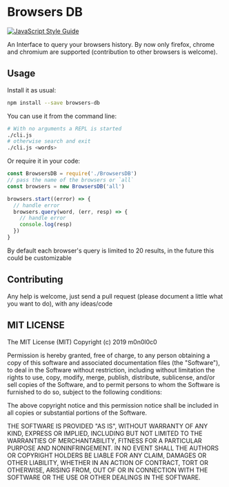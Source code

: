 # Browsers DB

[![JavaScript Style Guide](https://img.shields.io/badge/code%20style-standard-brightgreen.svg)](http://standardjs.com/)

An Interface to query your browsers history. By now only firefox, chrome and chromium are supported (contribution to other browsers is welcome).

## Usage

Install it as usual:

```bash
npm install --save browsers-db
```

You can use it from the command line:

```bash
# With no arguments a REPL is started
./cli.js
# otherwise search and exit
./cli.js <words>
```

Or require it in your code:

```js
const BrowsersDB = require('./BrowsersDB')
// pass the name of the browsers or `all`
const browsers = new BrowsersDB('all')

browsers.start((error) => {
  // handle error
  browsers.query(word, (err, resp) => {
    // handle error
    console.log(resp)
  })
}
```

By default each browser's query is limited to 20 results, in the future this could be customizable

## Contributing
Any help is welcome, just send a pull request (please document a little what you want to do), with any ideas/code

## MIT LICENSE

The MIT License (MIT)
Copyright (c) 2019 m0n0l0c0

Permission is hereby granted, free of charge, to any person obtaining a copy
of this software and associated documentation files (the "Software"), to deal
in the Software without restriction, including without limitation the rights
to use, copy, modify, merge, publish, distribute, sublicense, and/or sell
copies of the Software, and to permit persons to whom the Software is
furnished to do so, subject to the following conditions:

The above copyright notice and this permission notice shall be included in all
copies or substantial portions of the Software.

THE SOFTWARE IS PROVIDED "AS IS", WITHOUT WARRANTY OF ANY KIND,
EXPRESS OR IMPLIED, INCLUDING BUT NOT LIMITED TO THE WARRANTIES OF
MERCHANTABILITY, FITNESS FOR A PARTICULAR PURPOSE AND NONINFRINGEMENT.
IN NO EVENT SHALL THE AUTHORS OR COPYRIGHT HOLDERS BE LIABLE FOR ANY CLAIM,
DAMAGES OR OTHER LIABILITY, WHETHER IN AN ACTION OF CONTRACT, TORT OR
OTHERWISE, ARISING FROM, OUT OF OR IN CONNECTION WITH THE SOFTWARE OR THE USE
OR OTHER DEALINGS IN THE SOFTWARE.
